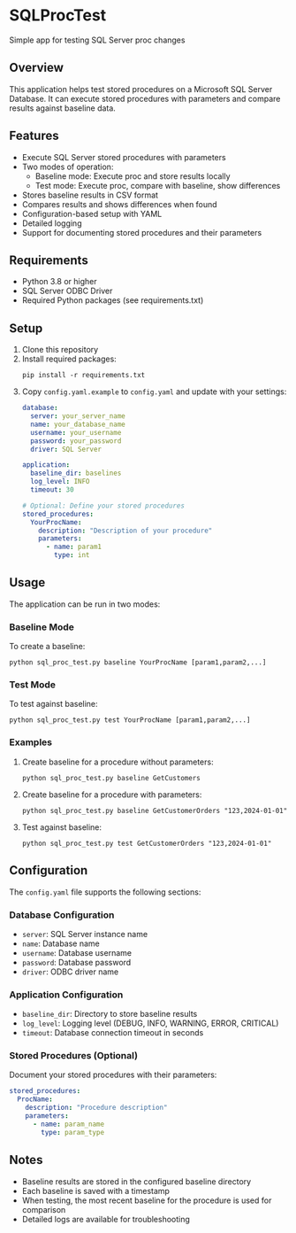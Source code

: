 # SQLProcTest
Simple app for testing SQL Server proc changes

## Overview
This application helps test stored procedures on a Microsoft SQL Server Database. It can execute stored procedures with parameters and compare results against baseline data.

## Features
- Execute SQL Server stored procedures with parameters
- Two modes of operation:
  - Baseline mode: Execute proc and store results locally
  - Test mode: Execute proc, compare with baseline, show differences
- Stores baseline results in CSV format
- Compares results and shows differences when found
- Configuration-based setup with YAML
- Detailed logging
- Support for documenting stored procedures and their parameters

## Requirements
- Python 3.8 or higher
- SQL Server ODBC Driver
- Required Python packages (see requirements.txt)

## Setup
1. Clone this repository
2. Install required packages:
   ```
   pip install -r requirements.txt
   ```
3. Copy `config.yaml.example` to `config.yaml` and update with your settings:
   ```yaml
   database:
     server: your_server_name
     name: your_database_name
     username: your_username
     password: your_password
     driver: SQL Server

   application:
     baseline_dir: baselines
     log_level: INFO
     timeout: 30

   # Optional: Define your stored procedures
   stored_procedures:
     YourProcName:
       description: "Description of your procedure"
       parameters:
         - name: param1
           type: int
   ```

## Usage
The application can be run in two modes:

### Baseline Mode
To create a baseline:
```
python sql_proc_test.py baseline YourProcName [param1,param2,...]
```

### Test Mode
To test against baseline:
```
python sql_proc_test.py test YourProcName [param1,param2,...]
```

### Examples
1. Create baseline for a procedure without parameters:
   ```
   python sql_proc_test.py baseline GetCustomers
   ```

2. Create baseline for a procedure with parameters:
   ```
   python sql_proc_test.py baseline GetCustomerOrders "123,2024-01-01"
   ```

3. Test against baseline:
   ```
   python sql_proc_test.py test GetCustomerOrders "123,2024-01-01"
   ```

## Configuration
The `config.yaml` file supports the following sections:

### Database Configuration
- `server`: SQL Server instance name
- `name`: Database name
- `username`: Database username
- `password`: Database password
- `driver`: ODBC driver name

### Application Configuration
- `baseline_dir`: Directory to store baseline results
- `log_level`: Logging level (DEBUG, INFO, WARNING, ERROR, CRITICAL)
- `timeout`: Database connection timeout in seconds

### Stored Procedures (Optional)
Document your stored procedures with their parameters:
```yaml
stored_procedures:
  ProcName:
    description: "Procedure description"
    parameters:
      - name: param_name
        type: param_type
```

## Notes
- Baseline results are stored in the configured baseline directory
- Each baseline is saved with a timestamp
- When testing, the most recent baseline for the procedure is used for comparison
- Detailed logs are available for troubleshooting